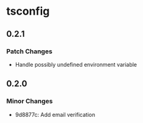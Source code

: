 # tsconfig

## 0.2.1

### Patch Changes

- Handle possibly undefined environment variable

## 0.2.0

### Minor Changes

- 9d8877c: Add email verification
